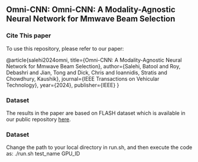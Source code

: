 ## Omni-CNN: Omni-CNN: A Modality-Agnostic Neural Network for Mmwave Beam Selection


### Cite This paper
To use this repository, please refer to our paper: 

@article{salehi2024omni,
  title={Omni-CNN: A Modality-Agnostic Neural Network for Mmwave Beam Selection},
  author={Salehi, Batool and Roy, Debashri and Jian, Tong and Dick, Chris and Ioannidis, Stratis and Chowdhury, Kaushik},
  journal={IEEE Transactions on Vehicular Technology},
  year={2024},
  publisher={IEEE}
}
 
 
### Dataset
The results in the paper are based on FLASH dataset which is available in our public repository [here](https://genesys-lab.org/multimodal-fusion-nextg-v2x-communications).

### Dataset
Change the path to your local directory in run.sh, and then execute the code as:
./run.sh test_name GPU_ID
